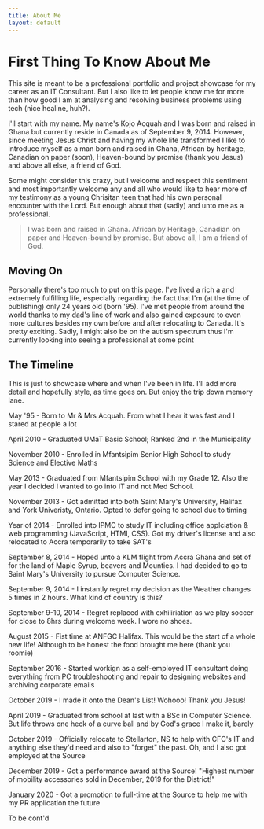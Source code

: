 ```yaml
---
title: About Me
layout: default
---
```


# First Thing To Know About Me

This site is meant to be a professional portfolio and project showcase for my
career as an IT Consultant. But I also like to let people know me for more than
how good I am at analysing and resolving business problems using tech (nice healine, huh?).

I'll start with my name. My name's Kojo Acquah and I was born and raised in Ghana
but currently reside in Canada as of September 9, 2014. However, since meeting 
Jesus Christ and having my whole life transformed I like to introduce myself as 
a man born and raised in Ghana, African by heritage, Canadian on paper (soon),
Heaven-bound by promise (thank you Jesus) and above all else, a friend of God.

Some might consider this crazy, but I welcome and respect this sentiment and most 
importantly welcome any and all who would like to hear more of my testimony as 
a young Chrisitan teen that had his own personal encounter with the Lord. But 
enough about that (sadly) and unto me as a professional.

> I was born and raised in Ghana. African by Heritage, Canadian on paper and 
Heaven-bound by promise. But above all, I am a friend of God.

## Moving On

Personally there's too much to put on this page. I've lived a rich a and extremely
fulfilling life, especially regarding the fact that I'm (at the time of publishing)
only 24 years old (born '95). I've met people from around the world thanks to my
dad's line of work and also gained exposure to even more cultures besides my own
before and after relocating to Canada. It's pretty exciting. Sadly, I might also
be on the autism spectrum thus I'm currently looking into seeing a professional 
at some point

## The Timeline

This is just to showcase where and when I've been in life. I'll add more detail and hopefully style, as time goes on. But enjoy the trip down memory lane.

May '95 - Born to Mr & Mrs Acquah. From what I hear it was fast and I stared at people a lot

April 2010 - Graduated UMaT Basic School; Ranked 2nd in the Municipality

November 2010 - Enrolled in Mfantsipim Senior High School to study Science and Elective Maths

May 2013 - Graduated from Mfantsipim School with my Grade 12. Also the year I decided I wanted to go into IT and not Med School.

November 2013 - Got admitted into both Saint Mary's University, Halifax and York Univeristy, Ontario. Opted to defer going to school due to timing

Year of 2014 - Enrolled into IPMC to study IT including office applciation & web programming (JavaScript, HTMl, CSS). Got my driver's license and also relocated to Accra temporarily to take SAT's

September 8, 2014 - Hoped unto a KLM flight from Accra Ghana and set of for the land of Maple Syrup, beavers and Mounties. I had decided to go to Saint Mary's University to pursue Computer Science. 

September 9, 2014 -  I instantly regret my decision as the Weather changes 5 times in 2 hours. What kind of country is this?

September 9-10, 2014 - Regret replaced with exhiliriation as we play soccer for close to 8hrs during welcome week. I wore no shoes.

August 2015 - Fist time at ANFGC Halifax. This would be the start of a whole new life! Although to be honest the food brought me here (thank you roomie)

September 2016 - Started workign as a self-employed IT consultant doing everything from PC troubleshooting and repair to designing websites and archiving corporate emails

October 2019 - I made it onto the Dean's List! Wohooo! Thank you Jesus!

April 2019 - Graduated from school at last with a BSc in Computer Science. But life throws one heck of a curve ball and by God's grace I make it, barely

October 2019 - Officially relocate to Stellarton, NS to help with CFC's IT and anything else they'd need and also to "forget" the past. Oh, and I also got employed at the Source

December 2019 - Got a performance award at the Source! "Highest number of mobility accessories sold in December, 2019 for the District!"

January 2020 - Got a promotion to full-time at the Source to help me with my PR application the future

To be cont'd